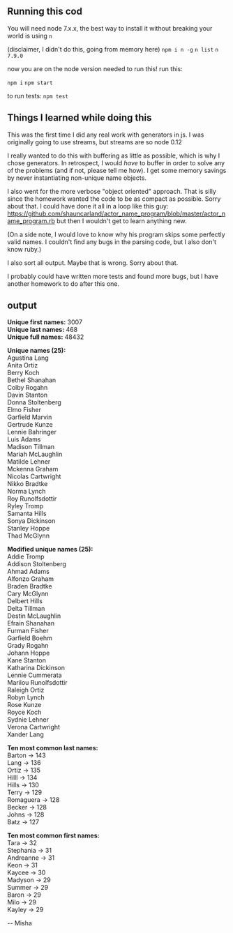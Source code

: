 Running this cod
----------------

You will need node 7.x.x, the best way to install it without breaking your world is using `n`

(disclaimer, I didn't do this, going from memory here)
`npm i n -g`
`n list`
`n 7.9.0`

now you are on the node version needed to run this! run this:

`npm i`
`npm start`

to run tests:
`npm test`

Things I learned while doing this
---------------------------------

This was the first time I did any real work with generators in js. I was originally going to use streams, but streams
are so node 0.12

I really wanted to do this with buffering as little as possible, which is why I chose generators. In retrospect,
I would _have_ to buffer in order to solve any of the problems (and if not, please tell me how). I get some memory savings
by never instantiating non-unique name objects.

I also went for the more verbose "object oriented" approach. That is silly since the homework wanted the code to be as
compact as possible. Sorry about that. I could have done it all in a loop like this guy: https://github.com/shauncarland/actor_name_program/blob/master/actor_name_program.rb
but then I wouldn't get to learn anything new.

(On a side note, I would love to know why his program skips some perfectly valid names.
I couldn't find any bugs in the parsing code, but I also don't know ruby.)

I also sort all output. Maybe that is wrong. Sorry about that.

I probably could have written more tests and found more bugs, but I have another homework to do after this one.


output
------

**Unique first names:** 3007  
**Unique last names:** 468  
**Unique full names:** 48432  

**Unique names (25):**  
Agustina Lang  
Anita Ortiz  
Berry Koch  
Bethel Shanahan  
Colby Rogahn  
Davin Stanton  
Donna Stoltenberg  
Elmo Fisher  
Garfield Marvin  
Gertrude Kunze  
Lennie Bahringer  
Luis Adams  
Madison Tillman  
Mariah McLaughlin  
Matilde Lehner  
Mckenna Graham  
Nicolas Cartwright  
Nikko Bradtke  
Norma Lynch  
Roy Runolfsdottir  
Ryley Tromp  
Samanta Hills  
Sonya Dickinson  
Stanley Hoppe  
Thad McGlynn  
  
**Modified unique names (25):**  
Addie Tromp  
Addison Stoltenberg  
Ahmad Adams  
Alfonzo Graham  
Braden Bradtke  
Cary McGlynn  
Delbert Hills  
Delta Tillman  
Destin McLaughlin  
Efrain Shanahan  
Furman Fisher  
Garfield Boehm  
Grady Rogahn  
Johann Hoppe  
Kane Stanton  
Katharina Dickinson  
Lennie Cummerata  
Marilou Runolfsdottir  
Raleigh Ortiz  
Robyn Lynch  
Rose Kunze  
Royce Koch  
Sydnie Lehner  
Verona Cartwright  
Xander Lang  
  
**Ten most common last names:**  
Barton -> 143  
Lang -> 136  
Ortiz -> 135  
Hilll -> 134  
Hills -> 130  
Terry -> 129  
Romaguera -> 128  
Becker -> 128  
Johns -> 128  
Batz -> 127  
  
**Ten most common first names:**  
Tara -> 32  
Stephania -> 31  
Andreanne -> 31  
Keon -> 31  
Kaycee -> 30  
Madyson -> 29  
Summer -> 29  
Baron -> 29  
Milo -> 29  
Kayley -> 29  
  
  
-- Misha